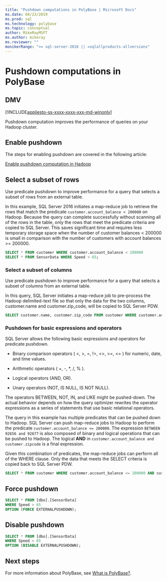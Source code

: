 ```yaml
---
title: "Pushdown computations in PolyBase | Microsoft Docs"
ms.date: 04/23/2019
ms.prod: sql
ms.technology: polybase
ms.topic: conceptual
author: MikeRayMSFT
ms.author: mikeray
ms.reviewer: ""
monikerRange: ">= sql-server-2016 || =sqlallproducts-allversions"
---
```

# Pushdown computations in PolyBase

## DMV

[!INCLUDE[appliesto-ss-xxxx-xxxx-xxx-md-winonly](../../includes/appliesto-ss-xxxx-xxxx-xxx-md-winonly.md)]

Pushdown computation improves the performance of queries on your Hadoop cluster.

## Enable pushdown

The steps for enabling pushdown are covered in the following article:

[Enable pushdown computation in Hadoop](polybase-configure-hadoop.md#pushdown)

## Select a subset of rows

Use predicate pushdown to improve performance for a query that selects a subset of rows from an external table.

In this example, SQL Server 2016 initiates a map-reduce job to retrieve the rows that match the predicate `customer.account_balance < 200000` on Hadoop. Because the query can complete successfully without scanning all of the rows in the table, only the rows that meet the predicate criteria are copied to SQL Server. This saves significant time and requires less temporary storage space when the number of customer balances < 200000 is small in comparison with the number of customers with account balances >= 200000.

```sql
SELECT * FROM customer WHERE customer.account_balance < 200000
SELECT * FROM SensorData WHERE Speed > 65;  
```

### Select a subset of columns

Use predicate pushdown to improve performance for a query that selects a subset of columns from an external table.

In this query, SQL Server initiates a map-reduce job to pre-process the Hadoop delimited-text file so that only the data for the two columns, customer.name and customer.zip_code, will be copied to SQL Server PDW.

```sql
SELECT customer.name, customer.zip_code FROM customer WHERE customer.account_balance < 200000
```

### Pushdown for basic expressions and operators

SQL Server allows the following basic expressions and operators for predicate pushdown.

+ Binary comparison operators ( \<, >, =, !=, <>, >=, <= ) for numeric, date, and time values.

+ Arithmetic operators ( +, -, *, /, % ).

+ Logical operators (AND, OR).

+ Unary operators (NOT, IS NULL, IS NOT NULL).

The operators BETWEEN, NOT, IN, and LIKE might be pushed-down. The actual behavior depends on how the query optimizer rewrites the operator expressions as a series of statements that use basic relational operators.

The query in this example has multiple predicates that can be pushed down to Hadoop. SQL Server can push map-reduce jobs to Hadoop to perform the predicate `customer.account_balance <= 200000`. The expression `BETWEEN 92656 and 92677` is also composed of binary and logical operations that can be pushed to Hadoop. The logical **AND** in `customer.account_balance and customer.zipcode` is a final expression.

Given this combination of predicates, the map-reduce jobs can perform all of the WHERE clause. Only the data that meets the SELECT criteria is copied back to SQL Server PDW.

```sql
SELECT * FROM customer WHERE customer.account_balance <= 200000 AND customer.zipcode BETWEEN 92656 AND 92677
```

## Force pushdown

```sql
SELECT * FROM [dbo].[SensorData]
WHERE Speed > 65
OPTION (FORCE EXTERNALPUSHDOWN);
```

## Disable pushdown

```sql
SELECT * FROM [dbo].[SensorData]
WHERE Speed > 65
OPTION (DISABLE EXTERNALPUSHDOWN);
```

## Next steps

For more information about PolyBase, see [What is PolyBase?](polybase-guide.md).
